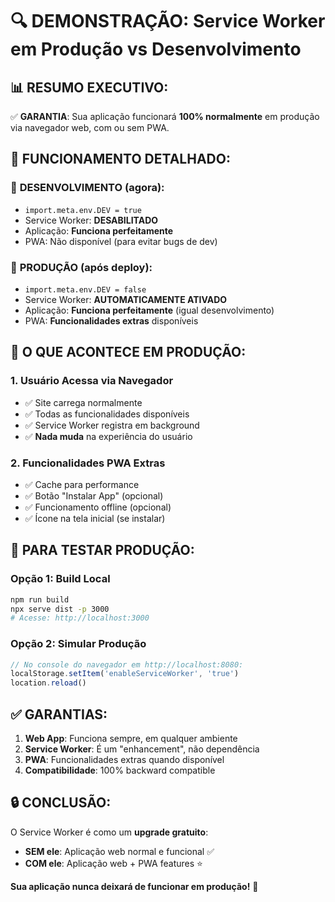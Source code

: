 # 🔍 DEMONSTRAÇÃO: Service Worker em Produção vs Desenvolvimento

## 📊 **RESUMO EXECUTIVO:**

✅ **GARANTIA**: Sua aplicação funcionará **100% normalmente** em produção via navegador web, com ou sem PWA.

## 🔄 **FUNCIONAMENTO DETALHADO:**

### 🚧 **DESENVOLVIMENTO (agora):**
- `import.meta.env.DEV = true`
- Service Worker: **DESABILITADO**
- Aplicação: **Funciona perfeitamente**
- PWA: Não disponível (para evitar bugs de dev)

### 🚀 **PRODUÇÃO (após deploy):**
- `import.meta.env.DEV = false` 
- Service Worker: **AUTOMATICAMENTE ATIVADO**
- Aplicação: **Funciona perfeitamente** (igual desenvolvimento)
- PWA: **Funcionalidades extras** disponíveis

## 🎯 **O QUE ACONTECE EM PRODUÇÃO:**

### 1. **Usuário Acessa via Navegador**
- ✅ Site carrega normalmente
- ✅ Todas as funcionalidades disponíveis
- ✅ Service Worker registra em background
- ✅ **Nada muda** na experiência do usuário

### 2. **Funcionalidades PWA Extras**
- ✅ Cache para performance
- ✅ Botão "Instalar App" (opcional)
- ✅ Funcionamento offline (opcional)
- ✅ Ícone na tela inicial (se instalar)

## 🧪 **PARA TESTAR PRODUÇÃO:**

### Opção 1: Build Local
```bash
npm run build
npx serve dist -p 3000
# Acesse: http://localhost:3000
```

### Opção 2: Simular Produção
```javascript
// No console do navegador em http://localhost:8080:
localStorage.setItem('enableServiceWorker', 'true')
location.reload()
```

## ✅ **GARANTIAS:**

1. **Web App**: Funciona sempre, em qualquer ambiente
2. **Service Worker**: É um "enhancement", não dependência  
3. **PWA**: Funcionalidades extras quando disponível
4. **Compatibilidade**: 100% backward compatible

## 🔒 **CONCLUSÃO:**

O Service Worker é como um **upgrade gratuito**:
- **SEM ele**: Aplicação web normal e funcional ✅
- **COM ele**: Aplicação web + PWA features ⭐

**Sua aplicação nunca deixará de funcionar em produção!** 🎉
